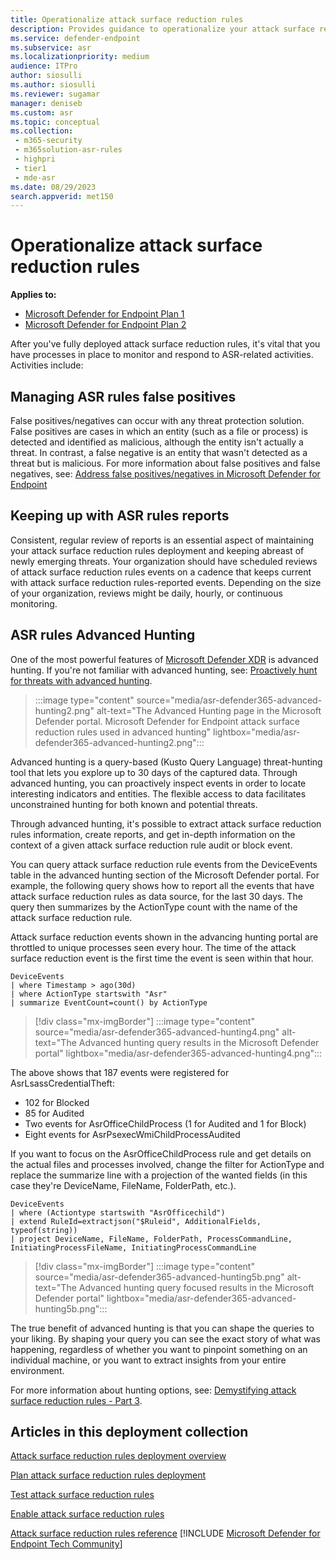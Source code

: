 ```yaml
---
title: Operationalize attack surface reduction rules
description: Provides guidance to operationalize your attack surface reduction rules deployment.
ms.service: defender-endpoint
ms.subservice: asr
ms.localizationpriority: medium
audience: ITPro
author: siosulli
ms.author: siosulli
ms.reviewer: sugamar
manager: deniseb
ms.custom: asr
ms.topic: conceptual
ms.collection: 
 - m365-security
 - m365solution-asr-rules
 - highpri
 - tier1
 - mde-asr
ms.date: 08/29/2023
search.appverid: met150
---
```


# Operationalize attack surface reduction rules

**Applies to:**

- [Microsoft Defender for Endpoint Plan 1](https://go.microsoft.com/fwlink/p/?linkid=2154037)
- [Microsoft Defender for Endpoint Plan 2](https://go.microsoft.com/fwlink/p/?linkid=2154037)

After you've fully deployed attack surface reduction rules, it's vital that you have processes in place to monitor and respond to ASR-related activities. Activities include: 

## Managing ASR rules false positives

False positives/negatives can occur with any threat protection solution. False positives are cases in which an entity (such as a file or process) is detected and identified as malicious, although the entity isn't actually a threat. In contrast, a false negative is an entity that wasn't detected as a threat but is malicious. For more information about false positives and false negatives, see: [Address false positives/negatives in Microsoft Defender for Endpoint](defender-endpoint-false-positives-negatives.md)

## Keeping up with ASR rules reports

Consistent, regular review of reports is an essential aspect of maintaining your attack surface reduction rules deployment and keeping abreast of newly emerging threats. Your organization should have scheduled reviews of attack surface reduction rules events on a cadence that keeps current with attack surface reduction rules-reported events. Depending on the size of your organization, reviews might be daily, hourly, or continuous monitoring.

## ASR rules Advanced Hunting

One of the most powerful features of [Microsoft Defender XDR](https://security.microsoft.com) is advanced hunting. If you're not familiar with advanced hunting, see: [Proactively hunt for threats with advanced hunting](/windows/security/threat-protection/microsoft-defender-atp/advanced-hunting-overview).

> :::image type="content" source="media/asr-defender365-advanced-hunting2.png" alt-text="The Advanced Hunting page in the Microsoft Defender portal. Microsoft Defender for Endpoint attack surface reduction rules used in advanced hunting" lightbox="media/asr-defender365-advanced-hunting2.png":::

Advanced hunting is a query-based (Kusto Query Language) threat-hunting tool that lets you explore up to 30 days of the captured data. Through advanced hunting, you can proactively inspect events in order to locate interesting indicators and entities. The flexible access to data facilitates unconstrained hunting for both known and potential threats.

Through advanced hunting, it's possible to extract attack surface reduction rules information, create reports, and get in-depth information on the context of a given attack surface reduction rule audit or block event.

 You can query attack surface reduction rule events from the DeviceEvents table in the advanced hunting section of the Microsoft Defender portal. For example, the following query shows how to report all the events that have attack surface reduction rules as data source, for the last 30 days. The query then summarizes by the ActionType count with the name of the attack surface reduction rule.

Attack surface reduction events shown in the advancing hunting portal are throttled to unique processes seen every hour. The time of the attack surface reduction event is the first time the event is seen within that hour.

```kusto
DeviceEvents
| where Timestamp > ago(30d)
| where ActionType startswith "Asr"
| summarize EventCount=count() by ActionType
```

> [!div class="mx-imgBorder"]
> :::image type="content" source="media/asr-defender365-advanced-hunting4.png" alt-text="The Advanced hunting query results in the Microsoft Defender portal" lightbox="media/asr-defender365-advanced-hunting4.png":::

The above shows that 187 events were registered for AsrLsassCredentialTheft:

- 102 for Blocked
- 85 for Audited
- Two events for AsrOfficeChildProcess (1 for Audited and 1 for Block)
- Eight events for AsrPsexecWmiChildProcessAudited

If you want to focus on the AsrOfficeChildProcess rule and get details on the actual files and processes involved, change the filter for ActionType and replace the summarize line with a projection of the wanted fields (in this case they're DeviceName, FileName, FolderPath, etc.).

```kusto
DeviceEvents
| where (Actiontype startswith "AsrOfficechild")
| extend RuleId=extractjson("$Ruleid", AdditionalFields, typeof(string))
| project DeviceName, FileName, FolderPath, ProcessCommandLine, InitiatingProcessFileName, InitiatingProcessCommandLine
```

> [!div class="mx-imgBorder"]
> :::image type="content" source="media/asr-defender365-advanced-hunting5b.png" alt-text="The Advanced hunting query focused results in the Microsoft Defender portal" lightbox="media/asr-defender365-advanced-hunting5b.png":::

The true benefit of advanced hunting is that you can shape the queries to your liking. By shaping your query you can see the exact story of what was happening, regardless of whether you want to pinpoint something on an individual machine, or you want to extract insights from your entire environment.

For more information about hunting options, see: [Demystifying attack surface reduction rules - Part 3](https://techcommunity.microsoft.com/t5/microsoft-defender-for-endpoint/demystifying-attack-surface-reduction-rules-part-3/ba-p/1360968).

## Articles in this deployment collection

[Attack surface reduction rules deployment overview](attack-surface-reduction-rules-deployment.md)

[Plan attack surface reduction rules deployment](attack-surface-reduction-rules-deployment-plan.md)

[Test attack surface reduction rules](attack-surface-reduction-rules-deployment-test.md)

[Enable attack surface reduction rules](attack-surface-reduction-rules-deployment-implement.md)

[Attack surface reduction rules reference](attack-surface-reduction-rules-reference.md)
[!INCLUDE [Microsoft Defender for Endpoint Tech Community](../includes/defender-mde-techcommunity.md)]
